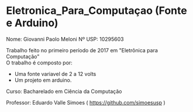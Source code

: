 # Eletronica_Para_Computaçao (Fonte e Arduino)
Nome: Giovanni Paolo Meloni         Nº USP: 10295603


Trabalho feito no primeiro período de 2017 em "Eletrônica para Computação"  
O trabalho é composto por:
  - Uma fonte variavel de 2 a 12 volts
  - Um projeto em arduino.


Curso: Bacharelado em Ciência da Computação

Professor: Eduardo Valle Simoes 
( https://github.com/simoesusp )
